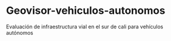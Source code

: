# Geovisor-vehiculos-autonomos
Evaluación de infraestructura vial en el sur de cali para vehículos autónomos
